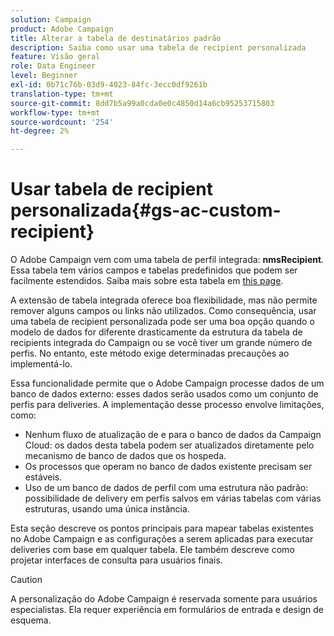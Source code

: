 ```yaml
---
solution: Campaign
product: Adobe Campaign
title: Alterar a tabela de destinatários padrão
description: Saiba como usar uma tabela de recipient personalizada
feature: Visão geral
role: Data Engineer
level: Beginner
exl-id: 0b71c76b-03d9-4023-84fc-3ecc0df9261b
translation-type: tm+mt
source-git-commit: 8dd7b5a99a0cda0e0c4850d14a6cb95253715803
workflow-type: tm+mt
source-wordcount: '254'
ht-degree: 2%

---
```


# Usar tabela de recipient personalizada{#gs-ac-custom-recipient}

O Adobe Campaign vem com uma tabela de perfil integrada: **nmsRecipient**. Essa tabela tem vários campos e tabelas predefinidos que podem ser facilmente estendidos. Saiba mais sobre esta tabela em [this page](datamodel.md#ootb-profiles).

A extensão de tabela integrada oferece boa flexibilidade, mas não permite remover alguns campos ou links não utilizados. Como consequência, usar uma tabela de recipient personalizada pode ser uma boa opção quando o modelo de dados for diferente drasticamente da estrutura da tabela de recipients integrada do Campaign ou se você tiver um grande número de perfis.  No entanto, este método exige determinadas precauções ao implementá-lo.

Essa funcionalidade permite que o Adobe Campaign processe dados de um banco de dados externo: esses dados serão usados como um conjunto de perfis para deliveries. A implementação desse processo envolve limitações, como:

* Nenhum fluxo de atualização de e para o banco de dados da Campaign Cloud: os dados desta tabela podem ser atualizados diretamente pelo mecanismo de banco de dados que os hospeda.
* Os processos que operam no banco de dados existente precisam ser estáveis.
* Uso de um banco de dados de perfil com uma estrutura não padrão: possibilidade de delivery em perfis salvos em várias tabelas com várias estruturas, usando uma única instância.

Esta seção descreve os pontos principais para mapear tabelas existentes no Adobe Campaign e as configurações a serem aplicadas para executar deliveries com base em qualquer tabela. Ele também descreve como projetar interfaces de consulta para usuários finais.

>[!CAUTION]
>
>A personalização do Adobe Campaign é reservada somente para usuários especialistas. Ela requer experiência em formulários de entrada e design de esquema.

